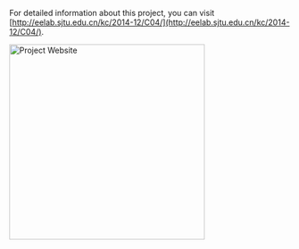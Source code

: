 For detailed information about this project, you can visit [http://eelab.sjtu.edu.cn/kc/2014-12/C04/](http://eelab.sjtu.edu.cn/kc/2014-12/C04/).

<img src="/Exibition.jpg" alt="Project Website" width="350"/>
